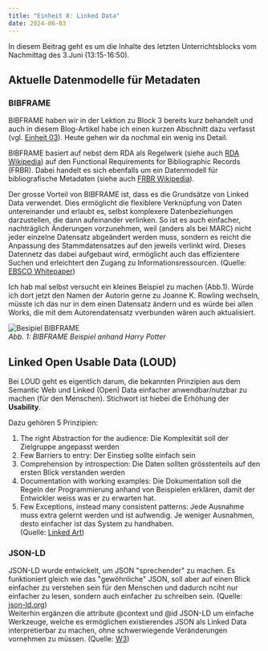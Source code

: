 ```yaml
---
title: "Einheit 8: Linked Data"
date: 2024-06-03
---
```


In diesem Beitrag geht es um die Inhalte des letzten Unterrichtsblocks vom Nachmittag des 3.Juni (13:15-16:50). 

## Aktuelle Datenmodelle für Metadaten
### BIBFRAME
BIBFRAME haben wir in der Lektion zu Block 3 bereits kurz behandelt und auch in diesem Blog-Artikel habe ich einen kurzen Abschnitt dazu verfasst (vgl. [Einheit 03](https://sagerin94.github.io/Lerntagebuch_BAIN/2024/02/27/einheit3.html)). Heute gehen wir da nochmal ein wenig ins Detail. 

BIBFRAME basiert auf nebst dem RDA als Regelwerk (siehe auch [RDA Wikipedia](https://de.wikipedia.org/wiki/Resource_Description_and_Access)) auf den Functional Requirements for Bibliographic Records (FRBR). Dabei handelt es sich ebenfalls um ein Datenmodell für bibliografische Metadaten (siehe auch [FRBR Wikipedia](https://de.wikipedia.org/wiki/Functional_Requirements_for_Bibliographic_Records)). 

Der grosse Vorteil von BIBFRAME ist, dass es die Grundsätze von Linked Data verwendet. Dies ermöglicht die flexiblere Verknüpfung von Daten untereinander und erlaubt es, selbst komplexere Datenbeziehungen darzustellen, die dann aufeinander verlinken. So ist es auch einfacher, nachträglich Änderungen vorzunehmen, weil (anders als bei MARC) nicht jeder einzelne Datensatz abgeändert werden muss, sondern es reicht die Anpassung des Stammdatensatzes auf den jeweils verlinkt wird. Dieses Datennetz das dabei aufgebaut wird, ermöglicht auch das effizientere Suchen und erleichtert den Zugang zu Informationsressourcen. (Quelle: [EBSCO Whitepaper](https://assets.ebsco.com/m/101be29ab9a330c/original/Linked-Data-and-BIBFRAME-White-Paper-DE.pdf))

Ich hab mal selbst versucht ein kleines Beispiel zu machen (Abb.1). Würde ich dort jetzt den Namen der Autorin gerne zu Joanne K. Rowling wechseln, müsste ich das nur in dem einen Datensatz ändern und es würde bei allen Works, die mit dem Autorendatensatz vverbunden wären auch aktualisiert. 

![Besipiel BIBFRAME](\Lerntagebuch_BAIN\images\bibframe_ex.jpg)<br>
*Abb. 1: BIBFRAME Beispiel anhand Harry Potter*  

## Linked Open Usable Data (LOUD)
Bei LOUD geht es eigentlich darum, die bekannten Prinzipien aus dem Semantic Web und Linked (Open) Data einfacher anwendbar/nutzbar zu machen (für den Menschen). Stichwort ist hiebei die Erhöhung der **Usability**. 

Dazu gehören 5 Prinzipien: 
1. The right Abstraction for the audience: Die Komplexität soll der Zielgruppe angepasst werden
2. Few Barriers to entry: Der Einstieg sollte einfach sein
3. Comprehension by introspection: Die Daten sollten grösstenteils auf den ersten Blick verstanden werden
4. Documentation with working examples: Die Dokumentation soll die Regeln der Programmierung anhand von Beispielen erklären, damit der Entwickler weiss was er zu erwarten hat. 
5. Few Exceptions, instead many consistent patterns: Jede Ausnahme muss extra gelernt werden und ist aufwendig. Je weniger Ausnahmen, desto einfacher ist das System zu handhaben.   
(Quelle: [Linked Art](https://linked.art/loud/))  

### JSON-LD
JSON-LD wurde entwickelt, um JSON "sprechender" zu machen. Es funktioniert gleich wie das "gewöhnliche" JSON, soll aber auf einen Blick einfacher zu verstehen sein für den Menschen und dadurch nciht nur einfacher zu lesen, sondern auch einfacher zu schreiben sein. (Quelle: [json-ld.org](https://json-ld.org/))  
Weiterhin ergänzen die attribute @context und @id JSON-LD um einfache Werkzeuge, welche es ermöglichen existierendes JSON als Linked Data interpretierbar zu machen, ohne schwerwiegende Veränderungen vornehmen zu müssen. (Quelle: [W3](https://www.w3.org/TR/json-ld/))  

